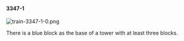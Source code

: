 #### 3347-1
![train-3347-1-0.png](https://github.com/lil-lab/nlvr/raw/master/nlvr/train/images/49/train-3347-1-0.png "train-3347-1-0.png")

There is a blue block as the base of a tower with at least three blocks.